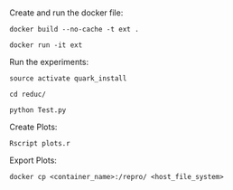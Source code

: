 ###
Create and run the docker file:
```
docker build --no-cache -t ext .

docker run -it ext
```
Run the experiments:

```
source activate quark_install

cd reduc/

python Test.py
```

Create Plots:
```
Rscript plots.r
```

Export Plots:
```
docker cp <container_name>:/repro/ <host_file_system>
```